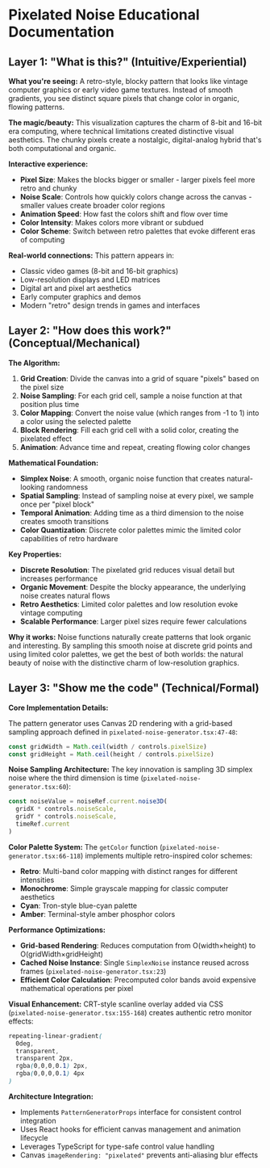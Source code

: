 # Pixelated Noise Educational Documentation

## Layer 1: "What is this?" (Intuitive/Experiential)

**What you're seeing:** A retro-style, blocky pattern that looks like vintage computer graphics or early video game textures. Instead of smooth gradients, you see distinct square pixels that change color in organic, flowing patterns.

**The magic/beauty:** This visualization captures the charm of 8-bit and 16-bit era computing, where technical limitations created distinctive visual aesthetics. The chunky pixels create a nostalgic, digital-analog hybrid that's both computational and organic.

**Interactive experience:** 
- **Pixel Size**: Makes the blocks bigger or smaller - larger pixels feel more retro and chunky
- **Noise Scale**: Controls how quickly colors change across the canvas - smaller values create broader color regions
- **Animation Speed**: How fast the colors shift and flow over time
- **Color Intensity**: Makes colors more vibrant or subdued
- **Color Scheme**: Switch between retro palettes that evoke different eras of computing

**Real-world connections:** This pattern appears in:
- Classic video games (8-bit and 16-bit graphics)
- Low-resolution displays and LED matrices
- Digital art and pixel art aesthetics
- Early computer graphics and demos
- Modern "retro" design trends in games and interfaces

## Layer 2: "How does this work?" (Conceptual/Mechanical)

**The Algorithm:** 
1. **Grid Creation**: Divide the canvas into a grid of square "pixels" based on the pixel size
2. **Noise Sampling**: For each grid cell, sample a noise function at that position plus time
3. **Color Mapping**: Convert the noise value (which ranges from -1 to 1) into a color using the selected palette
4. **Block Rendering**: Fill each grid cell with a solid color, creating the pixelated effect
5. **Animation**: Advance time and repeat, creating flowing color changes

**Mathematical Foundation:** 
- **Simplex Noise**: A smooth, organic noise function that creates natural-looking randomness
- **Spatial Sampling**: Instead of sampling noise at every pixel, we sample once per "pixel block"
- **Temporal Animation**: Adding time as a third dimension to the noise creates smooth transitions
- **Color Quantization**: Discrete color palettes mimic the limited color capabilities of retro hardware

**Key Properties:**
- **Discrete Resolution**: The pixelated grid reduces visual detail but increases performance
- **Organic Movement**: Despite the blocky appearance, the underlying noise creates natural flows
- **Retro Aesthetics**: Limited color palettes and low resolution evoke vintage computing
- **Scalable Performance**: Larger pixel sizes require fewer calculations

**Why it works:** Noise functions naturally create patterns that look organic and interesting. By sampling this smooth noise at discrete grid points and using limited color palettes, we get the best of both worlds: the natural beauty of noise with the distinctive charm of low-resolution graphics.

## Layer 3: "Show me the code" (Technical/Formal)

**Core Implementation Details:**

The pattern generator uses Canvas 2D rendering with a grid-based sampling approach defined in `pixelated-noise-generator.tsx:47-48`:

```typescript
const gridWidth = Math.ceil(width / controls.pixelSize)
const gridHeight = Math.ceil(height / controls.pixelSize)
```

**Noise Sampling Architecture:**
The key innovation is sampling 3D simplex noise where the third dimension is time (`pixelated-noise-generator.tsx:60`):

```typescript
const noiseValue = noiseRef.current.noise3D(
  gridX * controls.noiseScale, 
  gridY * controls.noiseScale, 
  timeRef.current
)
```

**Color Palette System:**
The `getColor` function (`pixelated-noise-generator.tsx:66-118`) implements multiple retro-inspired color schemes:
- **Retro**: Multi-band color mapping with distinct ranges for different intensities
- **Monochrome**: Simple grayscale mapping for classic computer aesthetics
- **Cyan**: Tron-style blue-cyan palette
- **Amber**: Terminal-style amber phosphor colors

**Performance Optimizations:**
- **Grid-based Rendering**: Reduces computation from O(width×height) to O(gridWidth×gridHeight)
- **Cached Noise Instance**: Single `SimplexNoise` instance reused across frames (`pixelated-noise-generator.tsx:23`)
- **Efficient Color Calculation**: Precomputed color bands avoid expensive mathematical operations per pixel

**Visual Enhancement:**
CRT-style scanline overlay added via CSS (`pixelated-noise-generator.tsx:155-168`) creates authentic retro monitor effects:

```css
repeating-linear-gradient(
  0deg,
  transparent,
  transparent 2px,
  rgba(0,0,0,0.1) 2px,
  rgba(0,0,0,0.1) 4px
)
```

**Architecture Integration:**
- Implements `PatternGeneratorProps` interface for consistent control integration
- Uses React hooks for efficient canvas management and animation lifecycle
- Leverages TypeScript for type-safe control value handling
- Canvas `imageRendering: "pixelated"` prevents anti-aliasing blur effects